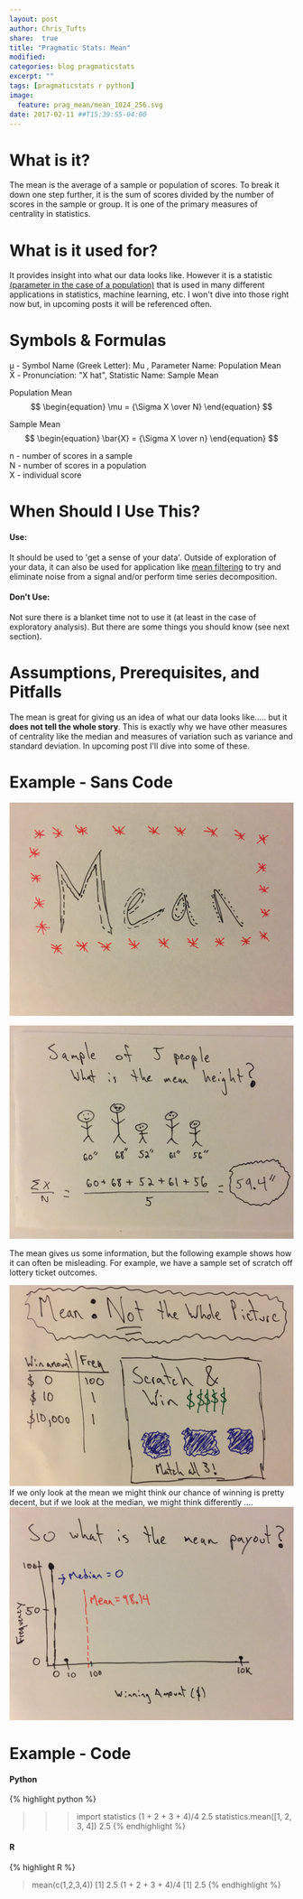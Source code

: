 ```yaml
---
layout: post
author: Chris_Tufts
share:  true
title: "Pragmatic Stats: Mean"
modified:
categories: blog pragmaticstats
excerpt: ""
tags: [pragmaticstats r python]
image:
  feature: prag_mean/mean_1024_256.svg
date: 2017-02-11 ##T15:39:55-04:00
---
```


# What is it?
The mean is the average of a sample or population of scores.  To break it down one step
further, it is the sum of scores divided by the number of scores in the sample or group.
It is one of the primary measures of centrality in statistics.

# What is it used for?
It provides insight into what our data looks like. However it is
a statistic [(parameter in the case of a population)](http://stats.stackexchange.com/questions/269/what-is-the-difference-between-a-population-and-a-sample#answer-416) that is used in many different
applications in statistics, machine learning, etc.  I won't dive into those right now
but, in upcoming posts it will be referenced often.

# Symbols & Formulas
&mu; - Symbol Name (Greek Letter): Mu , Parameter Name: Population Mean<br />
X&#772; - Pronunciation: "X hat", Statistic Name: Sample Mean

Population Mean<br/>
<span>
$$
\begin{equation}
\mu = {\Sigma X \over N}
\end{equation}
$$
</span>

Sample Mean<br/>
<span>
$$
\begin{equation}
\bar{X} = {\Sigma X \over n}
\end{equation}
$$
</span>

n - number of scores in a sample<br />
N - number of scores in a population<br />
X - individual score

# When Should I Use This?

#### Use:
It should be used to 'get a sense of your data'. Outside of exploration of
your data, it can also be used for application like [mean filtering](http://miningthedetails.com/blog/r/TimeSeriesDecomposition/) to try
and eliminate noise from a signal and/or perform time series decomposition.

#### Don't Use:
Not sure there is a blanket time not to use it (at least in the case of
exploratory analysis).  But there are some things you should know (see next section).

# Assumptions, Prerequisites, and Pitfalls

The mean is great for giving us an idea of what our data looks like..... but it
<b>does not tell the whole story</b>.  This is exactly why we have other measures
of centrality like the median and measures of variation such as variance and standard deviation.  In upcoming
post I'll dive into some of these.

# Example - Sans Code

![Mean example title page](/images/prag_mean/mean_title.jpg)

![Mean example page 1](/images/prag_mean/mean_1.jpg)

The mean gives us some information, but the following example shows
how it can often be misleading. For example, we have a sample set of
scratch off lottery ticket outcomes.

![Not the whole story](/images/prag_mean/mean_3.jpg)
If we only look at the mean we might think our chance of winning is
pretty decent, but if we look at the median,
we might think differently ....
![Mean example page 2](/images/prag_mean/mean_2.jpg)

# Example - Code

#### Python

{% highlight python %}
>>> import statistics
>>> (1 + 2 + 3 + 4)/4
2.5
>>> statistics.mean([1, 2, 3, 4])
2.5
{% endhighlight %}

#### R
{% highlight R %}
> mean(c(1,2,3,4))
[1] 2.5
> (1 + 2 + 3 + 4)/4
[1] 2.5
{% endhighlight %}

[jekyll-gh]: https://github.com/jekyll/jekyll
[jekyll]:    http://jekyllrb.com
